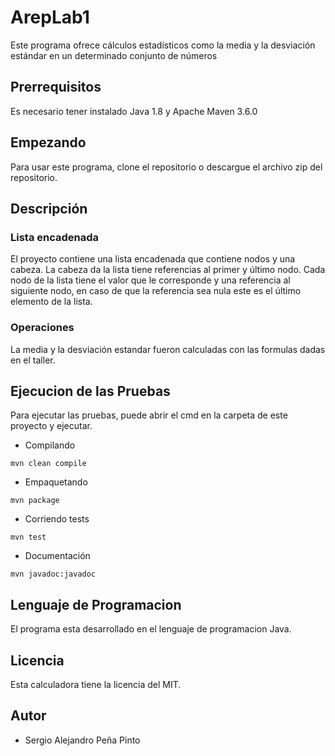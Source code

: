 # ArepLab1
Este programa ofrece cálculos estadísticos como la media y la desviación estándar en un determinado conjunto de números
## Prerrequisitos
Es necesario tener instalado Java 1.8 y Apache Maven 3.6.0
## Empezando 
Para usar este programa, clone el repositorio o descargue el archivo zip del repositorio.
## Descripción
### Lista encadenada
El proyecto contiene una lista encadenada que contiene nodos y una cabeza. La cabeza da la lista tiene referencias al primer y último nodo.
Cada nodo de la lista tiene el valor que le corresponde y una referencia al siguiente nodo, en caso de que la referencia sea nula este es el último elemento de la lista.
### Operaciones
La media y la desviación estandar fueron calculadas con las formulas dadas en el taller.
## Ejecucion de las Pruebas
Para ejecutar las pruebas, puede abrir el cmd en la carpeta de este proyecto y ejecutar.
* Compilando
```
mvn clean compile
```
* Empaquetando
```
mvn package
```
* Corriendo tests
```
mvn test
```
* Documentación
```
mvn javadoc:javadoc
```

## Lenguaje de Programacion
El programa esta desarrollado en el lenguaje de programacion Java.

## Licencia
Esta calculadora tiene la licencia del MIT.

## Autor
- Sergio Alejandro Peña Pinto
